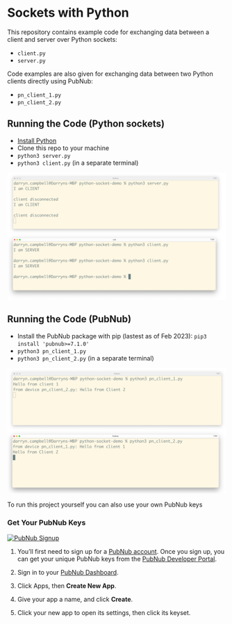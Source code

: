 # Sockets with Python

This repository contains example code for exchanging data between a client and server over Python sockets:
- `client.py`
- `server.py`

Code examples are also given for exchanging data between two Python clients directly using PubNub:
- `pn_client_1.py`
- `pn_client_2.py`

## Running the Code (Python sockets)
- [Install Python](https://www.python.org/downloads/)
- Clone this repo to your machine
- `python3 server.py`
- `python3 client.py` (in a separate terminal)

![Screenshot](https://raw.githubusercontent.com/PubNubDevelopers/python-socket-demo/master/media/python_sockets.png)

## Running the Code (PubNub)
- Install the PubNub package with pip (lastest as of Feb 2023): `pip3 install 'pubnub>=7.1.0'`
- `python3 pn_client_1.py`
- `python3 pn_client_2.py` (in a separate terminal)

![Screenshot](https://raw.githubusercontent.com/PubNubDevelopers/python-socket-demo/master/media/pubnub.png)

To run this project yourself you can also use your own PubNub keys 

### Get Your PubNub Keys

<a href="https://dashboard.pubnub.com/signup">
	<img alt="PubNub Signup" src="https://i.imgur.com/og5DDjf.png" width=260 height=97/>
</a>


1. You’ll first need to sign up for a [PubNub account](https://dashboard.pubnub.com/signup/). Once you sign up, you can get your unique PubNub keys from the [PubNub Developer Portal](https://admin.pubnub.com/).

1. Sign in to your [PubNub Dashboard](https://admin.pubnub.com/).

1. Click Apps, then **Create New App**.

1. Give your app a name, and click **Create**.

1. Click your new app to open its settings, then click its keyset.


